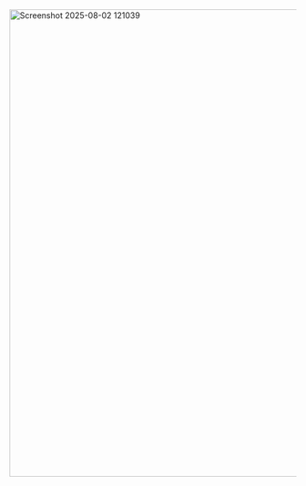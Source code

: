 <img width="1901" height="820" alt="Screenshot 2025-08-02 121039" src="https://github.com/user-attachments/assets/821ce948-2d4c-4b9e-82e3-45960aab2f45" />
